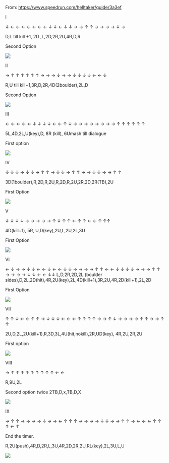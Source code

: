 From: https://www.speedrun.com/helltaker/guide/3a3ef

I

↓ ← ← ← ← ← ← ← ↓ ↓ ← ↓ ↓ → → ↑ ↑ → → → → ↓ →

D,L till kill +1, 2D ,L,2D,2R,2U,4R,D,R

Second Option

![](media/image4.png)

II

→ ↑ ↑ ↑ ↑ ↑ ↑ → → → ↓ → → ↓ ↓ ↓ ↓ ← ← ↓

R,U till kill+1,3R,D,2R,4D(2boulder),2L,D

Second Option

![](media/image5.png)

III

← ← ← ← ← ↓ ↓ ↓ ↓ ← ← ↑ ↓ → → → → → → → → ↑ ↑ ↑ ↑ ↑ ↑

5L,4D,2L,U(key),D, 8R (kill), 6Umash till dialogue

First option

![](media/image2.png)

IV

↓ ↓ ↓ → ↓ ↓ → ↑ ↑ → ↓ ↓ → ↑ ↑ → → ↓ ↓ → → ↑ ↑

3D(1boulder),R,2D,R,2U,R,2D,R,2U,2R,2D,2R(TB),2U

First Option

![](media/image1.png)

V

↓ ↓ ↓ ↓ → → → → → ↑ ↓ ↑ ↑ ← ↑ ↑ ← ← ↑ ↑↑

4D(kill+1), 5R, U,D(key),2U,L,2U,2L,3U

First Option

![](media/image7.png)

VI

← ↓ → → ↓ ↓ ← ← ↓ ← ← ↓ ↓ → → → → ↑ ↑ ← ← ↓ ↓ ↓ ↓ → → → ↑ ↑ → → → → ↓ ↓
← ← ↓↓ L,D,2R,2D,2L (boulder
sides),D,2L,2D(hit),4R,2U(key),2L,4D(kill+1),3R,2U,4R,2D(kill+1),2L,2D

First Option

![](media/image9.png)

VII

↑ ↑ ↓ ← ← ↑ ↑ → ↓ ↓ ↓ ← ← ← ↑ ↑ ↑ ↑ → → ↑ ↓ → → → → ↑ ↑ → → ↑ ↑

2U,D,2L,2U(kill+1),R,3D,3L,4U(hit,nokill),2R,UD(key), 4R,2U,2R,2U

First option

![](media/image6.png)

VIII

→ ↑ ↑ ↑ ↑ ↑ ↑ ↑ ↑ ↑ ← ←

R,9U,2L

Second option twice 2TB,D,x,TB,D,X

![](media/image3.png)

IX

→ ↑ ↑ → → → → ↓ → → ← ↑ ↑ ↑ → → → → ↓ ↓ → → ↑ ↑ → ← ← ← ↑ ↑ ↑ ← ↑

End the timer.

R,2U(push),4R,D,2R,L,3U,4R,2D,2R,2U,RL(key),2L,3U,L,U

![](media/image8.png)
